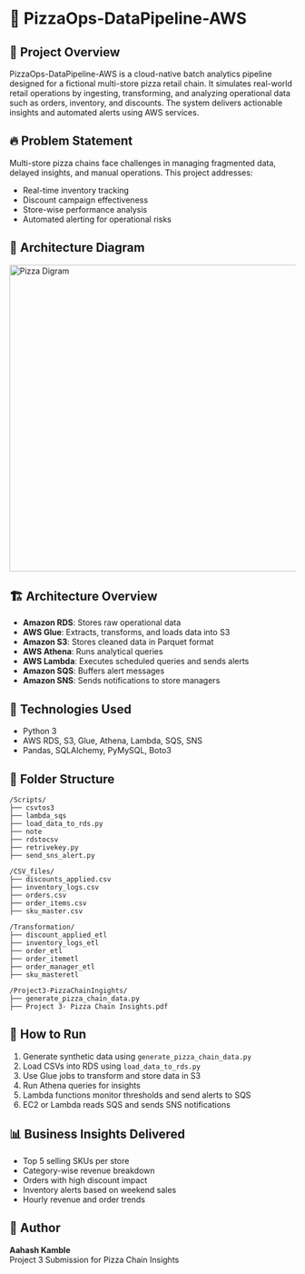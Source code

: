 # 🍕 PizzaOps-DataPipeline-AWS

## 📌 Project Overview
PizzaOps-DataPipeline-AWS is a cloud-native batch analytics pipeline designed for a fictional multi-store pizza retail chain. It simulates real-world retail operations by ingesting, transforming, and analyzing operational data such as orders, inventory, and discounts. The system delivers actionable insights and automated alerts using AWS services.

## 🔥 Problem Statement
Multi-store pizza chains face challenges in managing fragmented data, delayed insights, and manual operations. This project addresses:
- Real-time inventory tracking
- Discount campaign effectiveness
- Store-wise performance analysis
- Automated alerting for operational risks

## 🧭 Architecture Diagram
<img width="1048" height="540" alt="Pizza Digram" src="https://github.com/user-attachments/assets/9a7be9c0-d5d0-498e-8152-8eeda8bcfa77" />


## 🏗️ Architecture Overview
- **Amazon RDS**: Stores raw operational data
- **AWS Glue**: Extracts, transforms, and loads data into S3
- **Amazon S3**: Stores cleaned data in Parquet format
- **AWS Athena**: Runs analytical queries
- **AWS Lambda**: Executes scheduled queries and sends alerts
- **Amazon SQS**: Buffers alert messages
- **Amazon SNS**: Sends notifications to store managers

## 🧰 Technologies Used
- Python 3
- AWS RDS, S3, Glue, Athena, Lambda, SQS, SNS
- Pandas, SQLAlchemy, PyMySQL, Boto3

## 📁 Folder Structure
```
/Scripts/
├── csvtos3
├── lambda_sqs
├── load_data_to_rds.py
├── note
├── rdstocsv
├── retrivekey.py
├── send_sns_alert.py

/CSV_files/
├── discounts_applied.csv
├── inventory_logs.csv
├── orders.csv
├── order_items.csv
├── sku_master.csv

/Transformation/
├── discount_applied_etl
├── inventory_logs_etl
├── order_etl
├── order_itemetl
├── order_manager_etl
├── sku_masteretl

/Project3-PizzaChainIngights/
├── generate_pizza_chain_data.py
├── Project 3- Pizza Chain Insights.pdf
```

## 🚀 How to Run
1. Generate synthetic data using `generate_pizza_chain_data.py`
2. Load CSVs into RDS using `load_data_to_rds.py`
3. Use Glue jobs to transform and store data in S3
4. Run Athena queries for insights
5. Lambda functions monitor thresholds and send alerts to SQS
6. EC2 or Lambda reads SQS and sends SNS notifications

## 📊 Business Insights Delivered
- Top 5 selling SKUs per store
- Category-wise revenue breakdown
- Orders with high discount impact
- Inventory alerts based on weekend sales
- Hourly revenue and order trends

## 👤 Author
**Aahash Kamble**  
Project 3 Submission for Pizza Chain Insights

